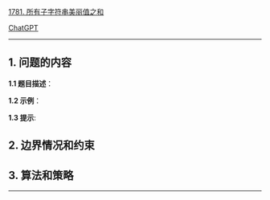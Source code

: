 [1781. 所有子字符串美丽值之和](https://leetcode.cn/problems/sum-of-beauty-of-all-substrings)

[ChatGPT](chat.openai.com)

---

## 1. 问题的内容
**1.1 题目描述**：

**1.2 示例**：

**1.3 提示**:

## 2. 边界情况和约束


## 3. 算法和策略

---

